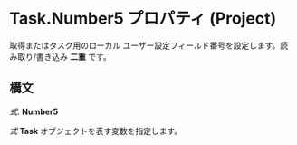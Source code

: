 
# Task.Number5 プロパティ (Project)

取得またはタスク用のローカル ユーザー設定フィールド番号を設定します。読み取り/書き込み **二重** です。


## 構文

 _式_. **Number5**

 _式_ **Task** オブジェクトを表す変数を指定します。

